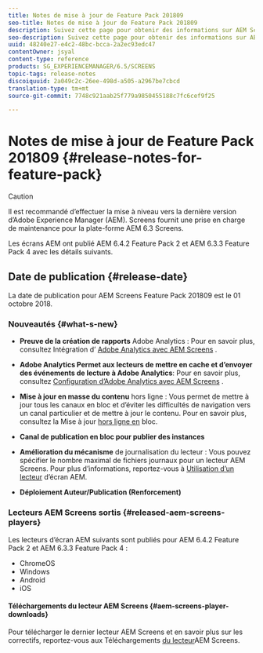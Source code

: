 ```yaml
---
title: Notes de mise à jour de Feature Pack 201809
seo-title: Notes de mise à jour de Feature Pack 201809
description: Suivez cette page pour obtenir des informations sur AEM Screens Feature Pack 201809, publié le 01 octobre 2018.
seo-description: Suivez cette page pour obtenir des informations sur AEM Screens Feature Pack 201809, publié le 01 octobre 2018.
uuid: 48240e27-e4c2-48bc-bcca-2a2ec93edc47
contentOwner: jsyal
content-type: reference
products: SG_EXPERIENCEMANAGER/6.5/SCREENS
topic-tags: release-notes
discoiquuid: 2a049c2c-26ee-498d-a505-a2967be7cbcd
translation-type: tm+mt
source-git-commit: 7748c921aab25f779a9850455188c7fc6cef9f25

---
```



# Notes de mise à jour de Feature Pack 201809 {#release-notes-for-feature-pack}

>[!CAUTION]
>
>Il est recommandé d’effectuer la mise à niveau vers la dernière version d’Adobe Experience Manager (AEM). Screens fournit une prise en charge de maintenance pour la plate-forme AEM 6.3 Screens.

Les écrans AEM ont publié AEM 6.4.2 Feature Pack 2 et AEM 6.3.3 Feature Pack 4 avec les détails suivants.

## Date de publication {#release-date}

La date de publication pour AEM Screens Feature Pack 201809 est le 01 octobre 2018.

### Nouveautés {#what-s-new}

* **Preuve de la création de rapports** Adobe Analytics : Pour en savoir plus, consultez Intégration d’ [Adobe Analytics avec AEM Screens](adobe-analytics-integration-aem-screens.md) .

* **Adobe Analytics Permet aux lecteurs de mettre en cache et d’envoyer des événements de lecture à Adobe Analytics**: Pour en savoir plus, consultez [Configuration d’Adobe Analytics avec AEM Screens](configuring-adobe-analytics-aem-screens.md) .

* **Mise à jour en masse du contenu** hors ligne : Vous permet de mettre à jour tous les canaux en bloc et d’éviter les difficultés de navigation vers un canal particulier et de mettre à jour le contenu. Pour en savoir plus, consultez la Mise à jour [hors ligne en](bulk-offline-update.md) bloc.

* **Canal de publication en bloc pour publier des instances**
* **Amélioration du mécanisme** de journalisation du lecteur : Vous pouvez spécifier le nombre maximal de fichiers journaux pour un lecteur AEM Screens. Pour plus d’informations, reportez-vous à [Utilisation d’un lecteur](working-with-screens-player.md) d’écran AEM.

* **Déploiement Auteur/Publication (Renforcement)**

### Lecteurs AEM Screens sortis {#released-aem-screens-players}

Les lecteurs d’écran AEM suivants sont publiés pour AEM 6.4.2 Feature Pack 2 et AEM 6.3.3 Feature Pack 4 :

* ChromeOS
* Windows
* Android
* iOS

#### Téléchargements du lecteur AEM Screens {#aem-screens-player-downloads}

Pour télécharger le dernier lecteur AEM Screens et en savoir plus sur les correctifs, reportez-vous aux Téléchargements [du lecteur](https://download.macromedia.com/screens/)AEM Screens.
